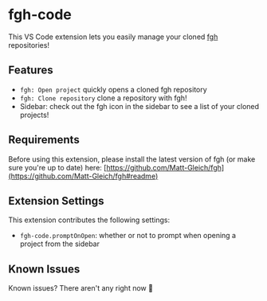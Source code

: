 # fgh-code

This VS Code extension lets you easily manage your cloned [fgh](https://github.com/Matt-Gleich/fgh) repositories!

## Features

- `fgh: Open project` quickly opens a cloned fgh repository
- `fgh: Clone repository` clone a repository with fgh!
- Sidebar: check out the fgh icon in the sidebar to see a list of your cloned projects!

## Requirements

Before using this extension, please install the latest version of fgh (or make sure you're up to date) here: [https://github.com/Matt-Gleich/fgh](https://github.com/Matt-Gleich/fgh#readme)

## Extension Settings

This extension contributes the following settings:

- `fgh-code.promptOnOpen`: whether or not to prompt when opening a project from the sidebar

## Known Issues

Known issues? There aren't any right now 🤷
